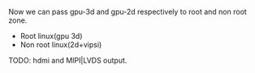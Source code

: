 Now we can pass gpu-3d and gpu-2d respectively to root and non root zone.
* Root linux(gpu 3d)
* Non root linux(2d+vipsi)

TODO: hdmi and MIPI|LVDS output.